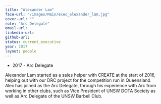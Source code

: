 ```yaml
---
title: "Alexander Lam"
face-url: "/images/Main/exec_alexander_lam.jpg"
cover-url: ""
role: "Arc Delegate"
email-url:
linkedin-url:
github-url:
status: current_executive
year: 2017
layout: people
---
```

- 2017 - Arc Delegate

Alexander Lam started as a sales helper with CREATE at the start of 2016, helping out with our DRC project for the competition run in Queensland. Alex has joined as the Arc Delegate, through his experience with Arc from working in other clubs, such as Vice President of UNSW DOTA Society as well as Arc Delegate of the UNSW Barbell Club.